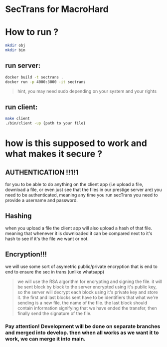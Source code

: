 # SecTrans for MacroHard

# How to run ?
``` bash
mkdir obj
mkdir bin
```
## run server:
``` bash
docker build -t sectrans .
docker run -p 4000:3000 -it sectrans
```
> hint, you may need sudo depending on your system and your rights

## run client:
```bash
make client
./bin/client -up {path to your file}
```

# how is this supposed to work and what makes it secure ?
## AUTHENTICATION !!1!1
for you to be able to do anything on the client app (i.e upload a file, download a file, or even just see that the files in our prestige server are) you need to be authenticated, meaning any time you run secTrans you need to provide a username and password.
## Hashing
when you upload a file the client app will also upload a hash of that file. meaning that whenever it is downloaded it can be compared next to it's hash to see if it's the file we want or not.
## Encryption!!!
we will use some sort of asymetric public/private encryption that is end to end to ensure the sec in trans (unlike whatsapp)
> we will use the RSA algorithm for encrypting and signing the file. it will be sent block by block to the server encrypted using  it's public key, so the server will decrypt each block using it's private key and store it. the first and last blocks sent have to be identifiers that what we're sending is a new file, the name of the file. the last block should contain information signifying that we have ended the transfer, then finally send the signature of the file.
### Pay attention! Development will be done on separate branches and merged into develop. then when all works as we want it to work, we can merge it into main.
